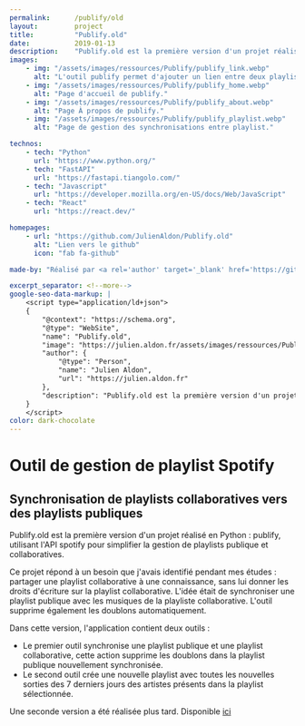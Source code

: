 ```yaml
---
permalink:      /publify/old
layout:         project
title:          "Publify.old"
date:           2019-01-13
description:    "Publify.old est la première version d'un projet réalisé en Python : publify, utilisant l'API spotify pour simplifier la gestion de playlists publique et collaboratives."
images:
    - img: "/assets/images/ressources/Publify/publify_link.webp"
      alt: "L'outil publify permet d'ajouter un lien entre deux playlists (collaboratives et publique)."
    - img: "/assets/images/ressources/Publify/publify_home.webp"
      alt: "Page d'accueil de publify."
    - img: "/assets/images/ressources/Publify/publify_about.webp"
      alt: "Page À propos de publify."
    - img: "/assets/images/ressources/Publify/publify_playlist.webp"
      alt: "Page de gestion des synchronisations entre playlist."

technos:
    - tech: "Python"
      url: "https://www.python.org/"
    - tech: "FastAPI"
      url: "https://fastapi.tiangolo.com/"
    - tech: "Javascript"
      url: "https://developer.mozilla.org/en-US/docs/Web/JavaScript"
    - tech: "React"
      url: "https://react.dev/"

homepages:
    - url: "https://github.com/JulienAldon/Publify.old"
      alt: "Lien vers le github"
      icon: "fab fa-github"

made-by: "Réalisé par <a rel='author' target='_blank' href='https://github.com/JulienAldon'>Julien Aldon</a>"

excerpt_separator: <!--more-->
google-seo-data-markup: |
    <script type="application/ld+json">
    {
        "@context": "https://schema.org",
        "@type": "WebSite",
        "name": "Publify.old",
        "image": "https://julien.aldon.fr/assets/images/ressources/Publify/publify_home.webp",
        "author": {
            "@type": "Person",
            "name": "Julien Aldon",
            "url": "https://julien.aldon.fr"
        },
        "description": "Publify.old est la première version d'un projet réalisé en Python : publify, utilisant l'API spotify pour simplifier la gestion de playlists publique et collaboratives."
    }
    </script>
color: dark-chocolate
---
```

# Outil de gestion de playlist Spotify
## Synchronisation de playlists collaboratives vers des playlists publiques
Publify.old est la première version d'un projet réalisé en Python : publify, utilisant l'API spotify pour simplifier la gestion de playlists publique et collaboratives.
<!--more-->
Ce projet répond à un besoin que j'avais identifié pendant mes études : partager une playlist collaborative à une connaissance, sans lui donner les droits d'écriture sur la playlist collaborative. L'idée était de synchroniser une playlist publique avec les musiques de la playliste collaborative. L'outil supprime également les doublons automatiquement.

Dans cette version, l'application contient deux outils :
- Le premier outil synchronise une playlist publique et une playlist collaborative, cette action supprime les doublons dans la playlist publique nouvellement synchronisée.
- Le second outil crée une nouvelle playlist avec toutes les nouvelles sorties des 7 derniers jours des artistes présents dans la playlist sélectionnée.

Une seconde version a été réalisée plus tard. Disponible <a href="/2021/05/27/Publify.alpha.html">ici</a>